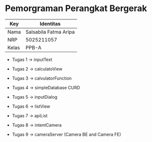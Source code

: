 # Pemorgraman Perangkat Bergerak

| Key     | Identitas                |
|---------|--------------------------|
| Nama    | Salsabila Fatma Aripa    |
| NRP     | 5025211057               |
| Kelas   | PPB-A                    |

- Tugas 1 -> inputText

- Tugas 2 -> calculatoView

- Tugas 3 -> calvulatorFunction

- Tugas 4 -> simpleDatabase CURD

- Tugas 5 -> inputDialog

- Tugas 6 -> listView

- Tugas 7 -> apiList

- Tugas 8 -> intentCamera

- Tugas 9 -> cameraServer (Camera BE and Camera FE)
